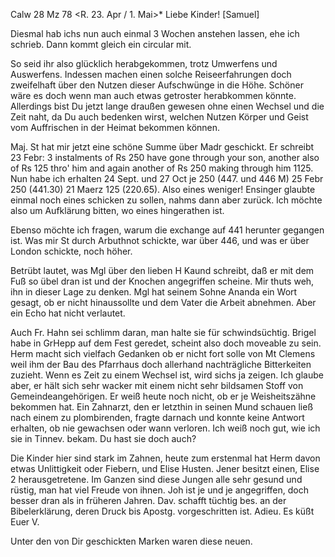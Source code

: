  Calw 28 Mz 78
 <R. 23. Apr / 1. Mai>*
Liebe Kinder! [Samuel]

Diesmal hab ichs nun auch einmal 3 Wochen anstehen lassen, ehe ich schrieb. Dann kommt gleich ein circular mit.

So seid ihr also glücklich herabgekommen, trotz Umwerfens und Auswerfens. Indessen machen einen solche Reiseerfahrungen doch zweifelhaft über den Nutzen dieser Aufschwünge in die Höhe. Schöner wäre es doch wenn man auch etwas getroster herabkommen könnte. Allerdings bist Du jetzt lange draußen gewesen ohne einen Wechsel und die Zeit naht, da Du auch bedenken wirst, welchen Nutzen Körper und Geist vom Auffrischen in der Heimat bekommen können.

Maj. St hat mir jetzt eine schöne Summe über Madr geschickt. Er schreibt 23 Febr: 3 instalments of Rs 250 have gone through your son, another also of Rs 125 thro' him and again another of Rs 250 making through him 1125. Nun habe ich erhalten 24 Sept. und 27 Oct je 250 (447. und 446 M) 25 Febr 250 (441.30) 21 Maerz 125 (220.65). Also eines weniger! Ensinger glaubte einmal noch eines schicken zu sollen, nahms dann aber zurück. Ich möchte also um Aufklärung bitten, wo eines hingerathen ist.

Ebenso möchte ich fragen, warum die exchange auf 441 herunter gegangen ist. Was mir St durch Arbuthnot schickte, war über 446, und was er über London schickte, noch höher.

Betrübt lautet, was Mgl über den lieben H Kaund schreibt, daß er mit dem Fuß so übel dran ist und der Knochen angegriffen scheine. Mir thuts weh, ihn in dieser Lage zu denken. Mgl hat seinem Sohne Ananda ein Wort gesagt, ob er nicht hinaussollte und dem Vater die Arbeit abnehmen. Aber ein Echo hat nicht verlautet.

Auch Fr. Hahn sei schlimm daran, man halte sie für schwindsüchtig. Brigel habe in GrHepp auf dem Fest geredet, scheint also doch moveable zu sein. 
Herm macht sich vielfach Gedanken ob er nicht fort solle von Mt Clemens weil ihm der Bau des Pfarrhaus doch allerhand nachträgliche Bitterkeiten zuzieht. Wenn es Zeit zu einem Wechsel ist, wird sichs ja zeigen. Ich glaube aber, er hält sich sehr wacker mit einem nicht sehr bildsamen Stoff von Gemeindeangehörigen. Er weiß heute noch nicht, ob er je Weisheitszähne bekommen hat. Ein Zahnarzt, den er letzthin in seinen Mund schauen ließ nach einem zu plombirenden, fragte darnach und konnte keine Antwort erhalten, ob nie gewachsen oder wann verloren. Ich weiß noch gut, wie ich sie in Tinnev. bekam. Du hast sie doch auch?

Die Kinder hier sind stark im Zahnen, heute zum erstenmal hat Herm davon etwas Unlittigkeit oder Fiebern, und Elise Husten. Jener besitzt einen, Elise 2 herausgetretene. Im Ganzen sind diese Jungen alle sehr gesund und rüstig, man hat viel Freude von ihnen. Joh ist je und je angegriffen, doch besser dran als in früheren Jahren. Dav. schafft tüchtig bes. an der Bibelerklärung, deren Druck bis Apostg. vorgeschritten ist. Adieu. 
 Es küßt
 Euer V.

Unter den von Dir geschickten Marken waren diese neuen.

